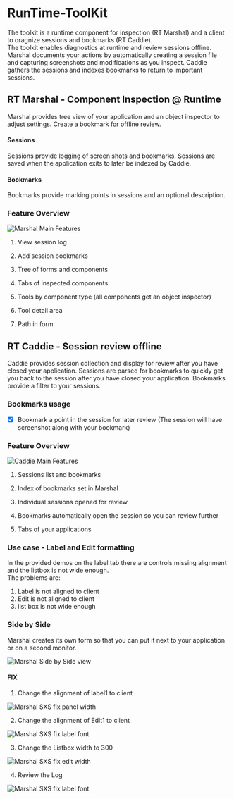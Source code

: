 # RunTime-ToolKit
The toolkit is a runtime component for inspection (RT Marshal) and a client to oragnize sessions and bookmarks (RT Caddie).  
The toolkit enables diagnostics at runtime and review sessions offline. Marshal documents your actions by automatically creating a session file and capturing screenshots and modifications as you inspect. Caddie gathers the sessions and indexes bookmarks to return to important sessions.
## RT Marshal - Component Inspection @ Runtime
Marshal provides tree view of your application and an object inspector to adjust settings.  Create a bookmark for offline review.
#### Sessions
Sessions provide logging of screen shots and bookmarks.  Sessions are saved when the application exits to later be indexed by Caddie.
#### Bookmarks
Bookmarks provide marking points in sessions and an optional description.  

### Feature Overview

![Marshal Main Features](/images/marshal_features_map.png)

1. View session log

2. Add session bookmarks

3. Tree of forms and components

4. Tabs of inspected components 

5. Tools by component type (all components get an object inspector)

6. Tool detail area

7. Path in form

## RT Caddie - Session review offline
Caddie provides session collection and display for review after you have closed your application.  Sessions are parsed for bookmarks to quickly get you back to the session after you have closed your application.  Bookmarks provide a filter to your sessions. 
### Bookmarks usage
- [X] Bookmark a point in the session for later review (The session will have screenshot along with your bookmark)


### Feature Overview

![Caddie Main Features](/images/caddie_features_map.png)

1. Sessions list and bookmarks

2. Index of bookmarks set in Marshal

3. Individual sessions opened for review

4. Bookmarks automatically open the session so you can review further

5. Tabs of your applications

### Use case - Label and Edit formatting
In the provided demos on the label tab there are controls missing alignment and the listbox is not wide enough.  
The problems are:  
1. Label is not aligned to client
2. Edit is not aligned to client
3. list box is not wide enough

### Side by Side 
Marshal creates its own form so that you can put it next to your application or on a second monitor.

![Marshal Side by Side view](/images/SxS_Label_Marshal_Start.PNG)

#### FIX
1. Change the alignment of label1 to client

![Marshal SXS fix panel width](/images/SxS_Label_Marshal_LabelAlignChange.PNG)

2. Change the alignment of Edit1 to client

![Marshal SXS fix label font](/images/SxS_Label_Marshal_EditAlignChange.PNG)

3. Change the Listbox width to 300

![Marshal SXS fix edit width](/images/SxS_Label_Marshal_ListboxWidthChange.PNG)

4. Review the Log

![Marshal SXS fix label font](/images/SxS_Label_Marshal_Log.PNG)





